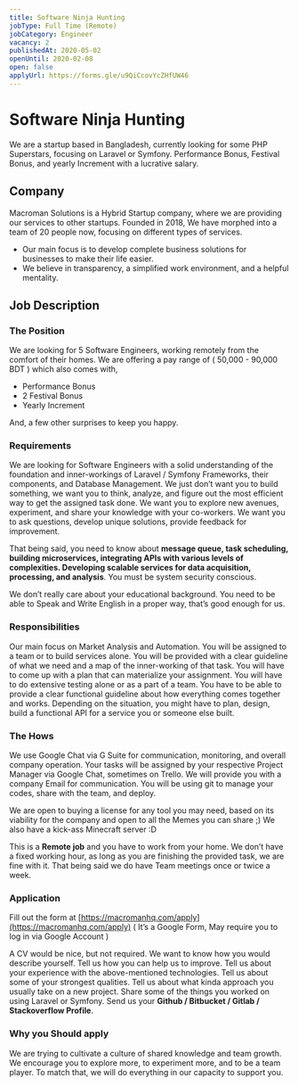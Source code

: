 ```yaml
---
title: Software Ninja Hunting
jobType: Full Time (Remote)
jobCategory: Engineer
vacancy: 2
publishedAt: 2020-05-02
openUntil: 2020-02-08
open: false
applyUrl: https://forms.gle/u9QiCcovYcZHfUW46
---
```


# Software Ninja Hunting

We are a startup based in Bangladesh, currently looking for some PHP Superstars, focusing on Laravel or Symfony. Performance Bonus, Festival Bonus, and yearly Increment with a lucrative salary.

## Company
Macroman Solutions is a Hybrid Startup company, where we are providing our services to other startups. Founded in 2018, We have morphed into a team of 20 people now, focusing on different types of services.

- Our main focus is to develop complete business solutions for businesses to make their life easier.
- We believe in transparency, a simplified work environment, and a helpful mentality.

## Job Description
### The Position
We are looking for 5 Software Engineers, working remotely from the comfort of their homes. We are offering a pay range of ( 50,000 - 90,000 BDT ) which also comes with,

- Performance Bonus    
- 2 Festival Bonus    
- Yearly Increment    

And, a few other surprises to keep you happy.

### Requirements
We are looking for Software Engineers with a solid understanding of the foundation and inner-workings of Laravel / Symfony Frameworks, their components, and Database Management. We just don’t want you to build something, we want you to think, analyze, and figure out the most efficient way to get the assigned task done. We want you to explore new avenues, experiment, and share your knowledge with your co-workers. We want you to ask questions, develop unique solutions, provide feedback for improvement.

That being said, you need to know about **message queue, task scheduling, building microservices, integrating APIs with various levels of complexities. Developing scalable services for data acquisition, processing, and analysis**. You must be system security conscious.

We don’t really care about your educational background. You need to be able to Speak and Write English in a proper way, that’s good enough for us.

### Responsibilities
Our main focus on Market Analysis and Automation. You will be assigned to a team or to build services alone. You will be provided with a clear guideline of what we need and a map of the inner-working of that task. You will have to come up with a plan that can materialize your assignment. You will have to do extensive testing alone or as a part of a team. You have to be able to provide a clear functional guideline about how everything comes together and works. Depending on the situation, you might have to plan, design, build a functional API for a service you or someone else built.

### The Hows
We use Google Chat via G Suite for communication, monitoring, and overall company operation. Your tasks will be assigned by your respective Project Manager via Google Chat, sometimes on Trello. We will provide you with a company Email for communication. You will be using git to manage your codes, share with the team, and deploy.

We are open to buying a license for any tool you may need, based on its viability for the company and open to all the Memes you can share ;) We also have a kick-ass Minecraft server :D

This is a **Remote job** and you have to work from your home. We don’t have a fixed working hour, as long as you are finishing the provided task, we are fine with it. That being said we do have Team meetings once or twice a week.

### Application
Fill out the form at [https://macromanhq.com/apply](https://macromanhq.com/apply) ( It’s a Google Form, May require you to log in via Google Account )

A CV would be nice, but not required. We want to know how you would describe yourself. Tell us how you can help us to improve. Tell us about your experience with the above-mentioned technologies. Tell us about some of your strongest qualities. Tell us about what kinda approach you usually take on a new project. Share some of the things you worked on using Laravel or Symfony. Send us your **Github / Bitbucket / Gitlab / Stackoverflow Profile**.

### Why you Should apply
We are trying to cultivate a culture of shared knowledge and team growth. We encourage you to explore more, to experiment more, and to be a team player. To match that, we will do everything in our capacity to support you.
